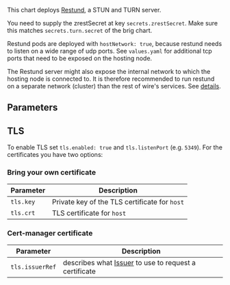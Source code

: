 This chart deploys [Restund](https://docs.wire.com/understand/restund.html), a
STUN and TURN server.

You need to supply the zrestSecret at key `secrets.zrestSecret`. Make sure this
matches `secrets.turn.secret` of the brig chart.

Restund pods are deployed with `hostNetwork: true`, because restund needs to
listen on a wide range of udp ports. See `values.yaml` for additional tcp ports
that need to be exposed on the hosting node.

The Restund server might also expose the internal network to which the hosting
node is connected to. It is therefore recommended to run restund on a separate
network (cluster) than the rest of wire's services. See
[details](https://docs.wire.com/understand/restund.html#network).


## Parameters

## TLS

To enable TLS set `tls.enabled: true` and `tls.listenPort` (e.g. `5349`). For the certificates you have two options:

### Bring your own certificate
| Parameter       | Description                                                                                 |
|-----------------|---------------------------------------------------------------------------------------------|
| `tls.key`       | Private key of the TLS certificate for `host`                                               |
| `tls.crt`       | TLS certificate for `host`                                                                  |

### Cert-manager certificate

| Parameter       | Description                                                                                                                                        |
|-----------------|----------------------------------------------------------------------------------------------------------------------------------------------------|
| `tls.issuerRef` | describes what [Issuer](https://cert-manager.io/docs/reference/api-docs/#meta.cert-manager.io/v1.ObjectReference)  to use to request a certificate |



  
